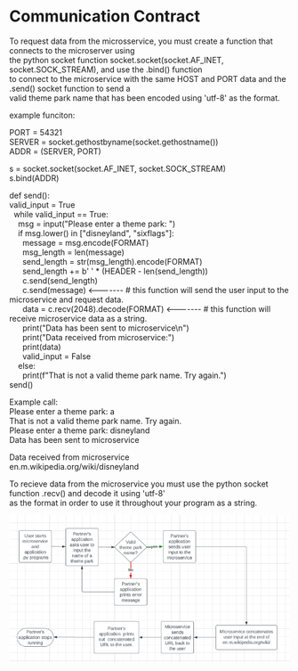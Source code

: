 # Communication Contract

To request data from the microsservice, you must create a function that connects to the microserver using  
the python socket function socket.socket(socket.AF_INET, socket.SOCK_STREAM), and use the .bind() function  
to connect to the microservice with the same HOST and PORT data and the .send() socket function to send a  
valid theme park name that has been encoded using 'utf-8' as the format.  

example funciton:  

PORT = 54321  
SERVER = socket.gethostbyname(socket.gethostname())  
ADDR = (SERVER, PORT)  

s = socket.socket(socket.AF_INET, socket.SOCK_STREAM)  
s.bind(ADDR)  

def send():  
    valid_input = True  
&nbsp;&nbsp;while valid_input == True:  
&nbsp;&nbsp;&nbsp;&nbsp;msg = input("Please enter a theme park: ")  
&nbsp;&nbsp;&nbsp;&nbsp;if msg.lower() in ["disneyland", "sixflags"]:  
&nbsp;&nbsp;&nbsp;&nbsp;&nbsp;&nbsp;message = msg.encode(FORMAT)  
&nbsp;&nbsp;&nbsp;&nbsp;&nbsp;&nbsp;msg_length = len(message)  
&nbsp;&nbsp;&nbsp;&nbsp;&nbsp;&nbsp;send_length = str(msg_length).encode(FORMAT)  
&nbsp;&nbsp;&nbsp;&nbsp;&nbsp;&nbsp;send_length += b' ' * (HEADER - len(send_length))  
&nbsp;&nbsp;&nbsp;&nbsp;&nbsp;&nbsp;c.send(send_length)  
&nbsp;&nbsp;&nbsp;&nbsp;&nbsp;&nbsp;c.send(message) <------- # this function will send the user input to the microservice and request data.  
&nbsp;&nbsp;&nbsp;&nbsp;&nbsp;&nbsp;data = c.recv(2048).decode(FORMAT) <------- # this function will receive microservice data as a string.  
&nbsp;&nbsp;&nbsp;&nbsp;&nbsp;&nbsp;print("Data has been sent to microservice\n")  
&nbsp;&nbsp;&nbsp;&nbsp;&nbsp;&nbsp;print("Data received from microservice:")  
&nbsp;&nbsp;&nbsp;&nbsp;&nbsp;&nbsp;print(data)  
&nbsp;&nbsp;&nbsp;&nbsp;&nbsp;&nbsp;valid_input = False  
&nbsp;&nbsp;&nbsp;&nbsp;else:  
&nbsp;&nbsp;&nbsp;&nbsp;&nbsp;&nbsp;print(f"That is not a valid theme park name. Try again.")  
send()  

Example call:  
Please enter a theme park: a  
That is not a valid theme park name. Try again.  
Please enter a theme park: disneyland  
Data has been sent to microservice  

Data received from microservice  
en.m.wikipedia.org/wiki/disneyland  


To recieve data from the microservice you must use the python socket function .recv() and decode it using 'utf-8'  
as the format in order to use it throughout your program as a string.  


![Sequence Diagram](/images/A9-1.png?raw=true "UML Sequence Diagram")